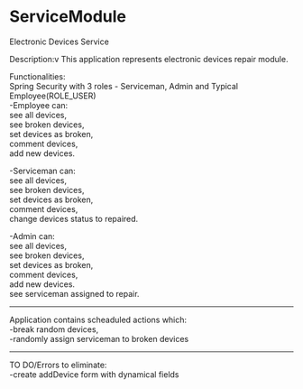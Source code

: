 # ServiceModule
Electronic Devices Service<br>

Description:v
This application represents electronic devices repair module.<br>

Functionalities:<br>
Spring Security with 3 roles - Serviceman, Admin and Typical Employee(ROLE_USER)<br>
-Employee can:<br>
see all devices,<br>
see broken devices,<br>
set devices as broken,<br>
comment devices,<br>
add new devices.<br>

-Serviceman can:<br>
see all devices,<br>
see broken devices,<br>
set devices as broken,<br>
comment devices,<br>
change devices status to repaired.<br>

-Admin can:<br>
see all devices,<br>
see broken devices,<br>
set devices as broken,<br>
comment devices,<br>
add new devices.<br>
see serviceman assigned to repair.<br>

<hr>

Application contains scheaduled actions which:<br>
-break random devices,<br>
-randomly assign serviceman to broken devices<br>

<hr>

TO DO/Errors to eliminate:<br>
-create addDevice form with dynamical fields<br>

